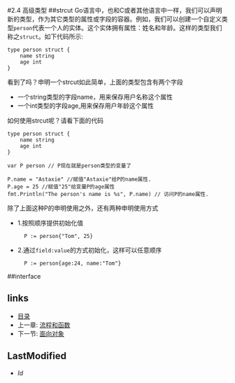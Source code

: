 #2.4 高级类型
##strcut
Go语言中，也和C或者其他语言中一样，我们可以声明新的类型，作为其它类型的属性或字段的容器。例如，我们可以创建一个自定义类型`person`代表一个人的实体。这个实体拥有属性：姓名和年龄。这样的类型我们称之`struct`。如下代码所示:

	type person struct {
    	name string 
		age int
	}
看到了吗？申明一个strcut如此简单，上面的类型包含有两个字段
- 一个string类型的字段name，用来保存用户名称这个属性
- 一个int类型的字段age,用来保存用户年龄这个属性

如何使用strcut呢？请看下面的代码

	type person struct {
    	name string
    	age int
	}

	var P person // P现在就是person类型的变量了
	
	P.name = "Astaxie" //赋值"Astaxie"给P的name属性.
	P.age = 25 //赋值"25"给变量P的age属性
	fmt.Println("The person's name is %s", P.name) // 访问P的name属性.	
除了上面这种P的申明使用之外，还有两种申明使用方式

- 1.按照顺序提供初始化值

		P := person{"Tom", 25}
	
- 2.通过`field:value`的方式初始化，这样可以任意顺序

		P := person{age:24, name:"Tom"}






##interface



## links
   * [目录](<preface.md>)
   * 上一章: [流程和函数](<2.3.md>)
   * 下一节: [面向对象](<2.5.md>)

## LastModified 
   * $Id$